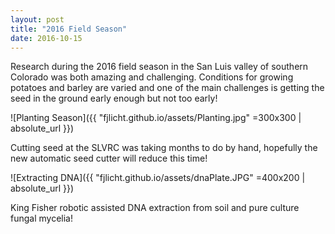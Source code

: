 ```yaml
---
layout: post
title: "2016 Field Season"
date: 2016-10-15
---
```


Research during the 2016 field season in the San Luis valley of southern Colorado was both amazing and challenging. Conditions for growing potatoes and barley are varied and one of the main challenges is getting the seed in the ground early enough but not too early!

![Planting Season]({{ "fjlicht.github.io/assets/Planting.jpg" =300x300 | absolute_url }})

Cutting seed at the SLVRC was taking months to do by hand, hopefully the new automatic seed cutter will reduce this time!

![Extracting DNA]({{ "fjlicht.github.io/assets/dnaPlate.JPG" =400x200 | absolute_url }})

King Fisher robotic assisted DNA extraction from soil and pure culture fungal mycelia!
